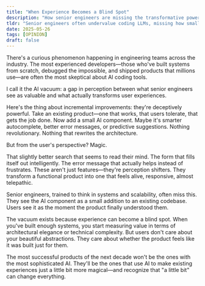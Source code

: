 ```yaml
---
title: "When Experience Becomes a Blind Spot"
description: "How senior engineers are missing the transformative power of incremental AI improvements"
tldr: "Senior engineers often undervalue coding LLMs, missing how small AI enhancements can dramatically shift user perception of product value"
date: 2025-05-26
tags: [OPINION]
draft: false
---
```


There's a curious phenomenon happening in engineering teams across the industry. The most experienced developers—those who've built systems from scratch, debugged the impossible, and shipped products that millions use—are often the most skeptical about AI coding tools.

I call it the AI vacuum: a gap in perception between what senior engineers see as valuable and what actually transforms user experiences.

Here's the thing about incremental improvements: they're deceptively powerful. Take an existing product—one that works, that users tolerate, that gets the job done. Now add a small AI component. Maybe it's smarter autocomplete, better error messages, or predictive suggestions. Nothing revolutionary. Nothing that rewrites the architecture.

But from the user's perspective? Magic.

That slightly better search that seems to read their mind. The form that fills itself out intelligently. The error message that actually helps instead of frustrates. These aren't just features—they're perception shifters. They transform a functional product into one that feels alive, responsive, almost telepathic.

Senior engineers, trained to think in systems and scalability, often miss this. They see the AI component as a small addition to an existing codebase. Users see it as the moment the product finally understood them.

The vacuum exists because experience can become a blind spot. When you've built enough systems, you start measuring value in terms of architectural elegance or technical complexity. But users don't care about your beautiful abstractions. They care about whether the product feels like it was built just for them.

The most successful products of the next decade won't be the ones with the most sophisticated AI. They'll be the ones that use AI to make existing experiences just a little bit more magical—and recognize that "a little bit" can change everything.

